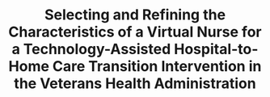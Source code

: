 ---
name: "Selecting And Refining The Characteristics Of"
title: "Selecting and Refining the Characteristics of a Virtual Nurse for a Technology-Assisted Hospital-to-Home Care Transition Intervention in the Veterans Health Administration"
project: null
event: "American Medical Informatics Association Annual Symposium (AMIA)"
authors:
- name: "Richardson, L.."
- name: "Lipschitz, J.."
- name: "Hogan, T.."
- name: "Shimada, S.."
- name: "Smith, B.."
- name: "Simon, S.."
- name: "Rubin, A.."
- name: "Wakefield, B.."
- name: "Kaboli, P.."
- name: "Perez, J.."
- name: "Heidenreich, P.."
- name: "Zhou, S.."
- name: "Berwaldt, Z.."
- name: "Shi, L.."
- name: "Bickmore, T.."
- name: "Houston, T.."
year: 2017
resources: null
external_url: null
draft: false
---